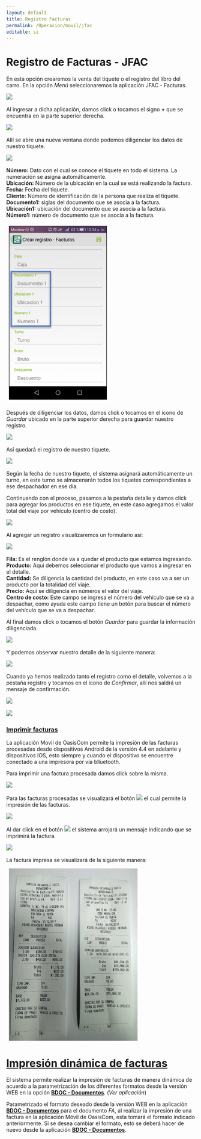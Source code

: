 ```yaml
---
layout: default
title: Registro Facturas
permalink: /Operacion/movil/jfac
editable: si
---
```


# Registro de Facturas - JFAC

En esta opción crearemos la venta del tiquete o el registro del libro del carro. En la opción _Menú_ seleccionaremos la aplicación JFAC - Facturas.  

![](movil2.png)

Al ingresar a dicha aplicación, damos click o tocamos el signo **+** que se encuentra en la parte superior derecha.  

![](jfac.png)

Allí se abre una nueva ventana donde podemos diligenciar los datos de nuestro tiquete.  

![](jfac1.png)

**Número:** Dato con el cual se conoce el tiquete en todo el sistema. La numeración se asigna automáticamente.  
**Ubicación:** Número de la ubicación en la cual se está realizando la factura. 
**Fecha:** Fecha del tiquete.  
**Cliente:** Número de identificación de la persona que realiza el tiquete.  
**Documento1:** siglas del documento que se asocia a la factura.  
**Ubicación1:** ubicación del documento que se asocia a la factura.  
**Número1:** número de documento que se asocia a la factura.  

![](jfac14.png)

Después de diligenciar los datos, damos click o tocamos en el icono de _Guardar_  ubicado en la parte superior derecha para guardar nuestro registro.  

![](jfac2.png)

Así quedará el registro de nuestro tiquete.  

![](jfac3.png)

Según la fecha de nuestro tiquete, el sistema asignará automáticamente un turno, en este turno se almacenarán todos los tiquetes correspondientes a ese despachador en ese día.  

Continuando con el proceso, pasamos a la pestaña detalle y damos click para agregar los productos en ese tiquete, en este caso agregamos el valor total del viaje por vehículo (centro de costo).  

![](jfac4.png)

Al agregar un registro visualizaremos un formulario así:  

![](jfac5.png)

**Fila:** Es el renglón donde va a quedar el producto que estamos ingresando.  
**Producto:** Aquí debemos seleccionar el producto que vamos a ingresar en el detalle.  
**Cantidad:** Se diligencia la cantidad del producto, en este caso va a ser un producto por la totalidad del viaje.  
**Precio:** Aquí se diligencia en números el valor del viaje.  
**Centro de costo:** Este campo se ingresa el número del vehículo que se va a despachar, como ayuda este campo tiene un botón para buscar el número del vehículo que se va a despachar.  

Al final damos click o tocamos el botón _Guardar_ para guardar la información diligenciada.  

![](jfac6.png)

Y podemos observar nuestro detalle de la siguiente manera:  

![](jfac7.png)

Cuando ya hemos realizado tanto el registro como el detalle, volvemos a la pestaña registro y tocamos en el icono de _Confirmar_, allí nos saldrá un mensaje de confirmación.  

![](jfac8.png)

![](jfac9.png)

### [Imprimir facturas](http://docs.oasiscom.com/Operacion/movil/jfac#imprimir-facturas)

La aplicación Movil de OasisCom permite la impresión de las facturas procesadas desde dispositivos Android de la versión 4.4 en adelante y dispositivos IOS, esto siempre y cuando el dispositivo se encuentre conectado a una impresora por vía blluetooth.  

Para imprimir una factura procesada damos click sobre la misma.

![](jfac10.png)

Para las facturas procesadas se visualizará el botón  ![](imprimir.png)  el cual permite la impresión de las facturas.  

![](jfac11.png)

Al dar click en el botón ![](imprimir.png) el sistema arrojará un mensaje indicando que se imprimirá la factura.  

![](jfac12.png)

La factura impresa se visualizará de la siguiente manera:

![](jfac13.png)

# [Impresión dinámica de facturas](http://docs.oasiscom.com/Operacion/movil/jfac#impresión--dinámica-de-facturas)

El sistema permite realizar la impresión de facturas de manera dinámica de acuerdo a la parametrización de los diferentes formatos desde la versión WEB en la opción [**BDOC - Documentos**](http://docs.oasiscom.com/Operacion/common/bsistema/bdoc). (_Ver aplicación_)  

Parametrizado el formato deseado desde la versión WEB en la aplicación [**BDOC - Documentos**](http://docs.oasiscom.com/Operacion/common/bsistema/bdoc) para el documento _FA_, al realizar la impresión de una factura en la aplicación Móvil de OasisCom, esta tomará el formato indicado anteriormente. Si se desea cambiar el formato, esto se deberá hacer de nuevo desde la aplicación [**BDOC - Documentos**](http://docs.oasiscom.com/Operacion/common/bsistema/bdoc).  





